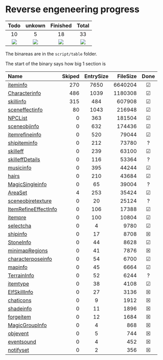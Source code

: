 # Reverse engeneering progress 

|Todo|unkown|Finished|Total|
|:---:|:---:|:---:|:---:|
|10|5|18|33|
|![](https://geps.dev/progress/30)|![](https://geps.dev/progress/15)|![](https://geps.dev/progress/55)|![](https://geps.dev/progress/70)|

The binareas are in the `script/table` folder.

The start of the binary says how big 1 section is

|Name|Skiped|EntrySize|FileSize|Done|
|:---|---:|:---:|---:|:---:|
|[iteminfo](./iteminfo.md)|270|7650|6640204|&#9745;|
|[Characterinfo](./Characterinfo.md)|486|1039|1180308|&#9745;|
|[skillinfo](./skillinfo.md)|315|484|607908|&#9745;|
|[sceneffectinfo](./sceneffectinfo.md)|80|1043|216948|&#9745;|
|[NPCList](./NPCList.md)|0|363|181504|&#9745;|
|[sceneobjinfo](./sceneobjinfo.md)|0|632|174436|&#9745;|
|[itemrefineinfo](./itemrefineinfo.md)|0|520|79044|&#9745;|
|[shipiteminfo](./shipiteminfo.md)|0|212|73780|?|
|[skilleff](./skilleff.md)|0|239|63100|&#9745;|
|[skilleffDetails](./skilleffDetails.md)|0|116|53364|?|
|[musicinfo](./musicinfo.md)|0|395|44244|&#9745;|
|[hairs](./hairs.md)|0|210|43684|&#9745;|
|[MagicSingleinfo](./MagicSingleinfo.md)|0|65|39004|?|
|[AreaSet](./AreaSet.md)|4|253|35424|&#9745;|
|[sceneobjretexture](./sceneobjretexture.md)|0|20|25124|?|
|[ItemRefineEffectInfo](./ItemRefineEffectInfo.md)|0|106|17388|&#9745;|
|[itempre](./itempre.md)|0|100|10804|&#9745;|
|[selectcha](./selectcha.md)|0|4|9780|&#9745;|
|[shipinfo](./shipinfo.md)|0|17|8708|&#9746;|
|[StoneInfo](./StoneInfo.md)|0|44|8628|&#9745;|
|[minimapRegions](./minimapRegions.md)|0|41|7876|&#9746;|
|[characterposeinfo](./characterposeinfo.md)|0|54|6700|&#9745;|
|[mapinfo](./mapinfo.md)|0|45|6664|&#9745;|
|[TerrainInfo](./TerrainInfo.md)|0|52|6244|?|
|[itemtype](./itemtype.md)|0|38|4108|&#9745;|
|[ElfSkillInfo](./ElfSkillInfo.md)|0|27|3136|&#9746;|
|[chaticons](./chaticons.md)|0|9|1912|&#9746;|
|[shadeinfo](./shadeinfo.md)|0|11|1896|&#9746;|
|[forgeitem](./forgeitem.md)|0|12|1684|&#9746;|
|[MagicGroupInfo](./MagicGroupInfo.md)|0|4|868|&#9746;|
|[objevent](./objevent.md)|0|5|744|&#9746;|
|[eventsound](./eventsound.md)|0|4|452|&#9746;|
|[notifyset](./notifyset.md)|0|2|356|&#9746;|